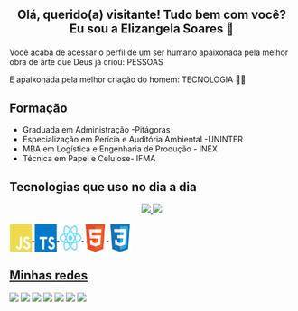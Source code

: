 ## <p align="center"> Olá, querido(a) visitante! Tudo bem com você? Eu sou a Elizangela Soares 👋

Você acaba de acessar o perfil de um ser humano apaixonada pela melhor obra de arte que Deus já criou: PESSOAS 

E  apaixonada pela melhor criação do homem: TECNOLOGIA 👨‍💻

## **Formação**
- Graduada em Administração -Pitágoras
- Especialização em Perícia e Auditória Ambiental -UNINTER
- MBA em Logística e Engenharia de Produção - INEX
- Técnica em Papel e Celulose- IFMA

</div>
 
 ## Tecnologias que uso no dia a dia
 
 </div>
<div align="center">
  <a href="https://github.com/ElizangelaStudent">
  <img height="160em" src="https://github-readme-stats.vercel.app/api?username=ElizangelaStudent&show_icons=true&theme=tokyonight&include_all_commits=true&count_private=true"/>
  <img height="160em" src="https://github-readme-stats.vercel.app/api/top-langs/?username=ElizangelaStudent&layout=compact&langs_count=7&theme=tokyonight"/>

</div> 
<div style="display: inline_block"><br>
  <img align="center" alt="Eli-Js" height="50" width="40" src="https://raw.githubusercontent.com/devicons/devicon/master/icons/javascript/javascript-plain.svg">
  <img align="center" alt="Eli-Ts" height="50" width="40" src="https://raw.githubusercontent.com/devicons/devicon/master/icons/typescript/typescript-plain.svg">
  <img align="center" alt="Eli-React" height="50" width="40" src="https://raw.githubusercontent.com/devicons/devicon/master/icons/react/react-original.svg">
  <img align="center" alt="Eli-HTML" height="50" width="40" src="https://raw.githubusercontent.com/devicons/devicon/master/icons/html5/html5-original.svg">
  <img align="center" alt="Eli-CSS" height="50" width="40" src="https://raw.githubusercontent.com/devicons/devicon/master/icons/css3/css3-original.svg">

 
 ## Minhas redes
 
<div> 
 <a href="https://github.com/ElizangelaStudent/" target="_blank"><img src="https://img.shields.io/badge/GitHub-100000?style=for-the-badge&logo=github&logoColor=white" target="_blank"></a>
  <a href="https://www.facebook.com/elizangela.soaresdacosta.92" target="_blank"><img src="https://img.shields.io/badge/Facebook-1877F2?style=for-the-badge&logo=facebook&logoColor=white" target="_blank"></a>
  <a href = "elisangela.s.costa"><img src="https://img.shields.io/badge/Telegram-2CA5E0?style=for-the-badge&logo=telegram&logoColor=white" target="_blank"></a>
  <a href="https://www.instagram.com/elizangela.s.costa/" target="_blank"><img src="https://img.shields.io/badge/-Instagram-%23E4405F?style=for-the-badge&logo=instagram&logoColor=white" target="_blank"></a>
  <a href = "mailto:elizangelascosta8@gmail.com"><img src="https://img.shields.io/badge/Gmail-D14836?style=for-the-badge&logo=gmail&logoColor=white" target="_red"></a>
  <a href = "elisangela-76soares@live.com"><img src="https://img.shields.io/badge/Microsoft_Outlook-0078D4?style=for-the-badge&logo=microsoft-outlook&logoColor=white" target="_blank"></a>
  <a href="https://www.linkedin.com/in/elizangela-costa-72013192/" target="_blank"><img src="https://img.shields.io/badge/-LinkedIn-%230077B5?style=for-the-badge&logo=linkedin&logoColor=white" target="_blank"></a> 
  
  

</div>
